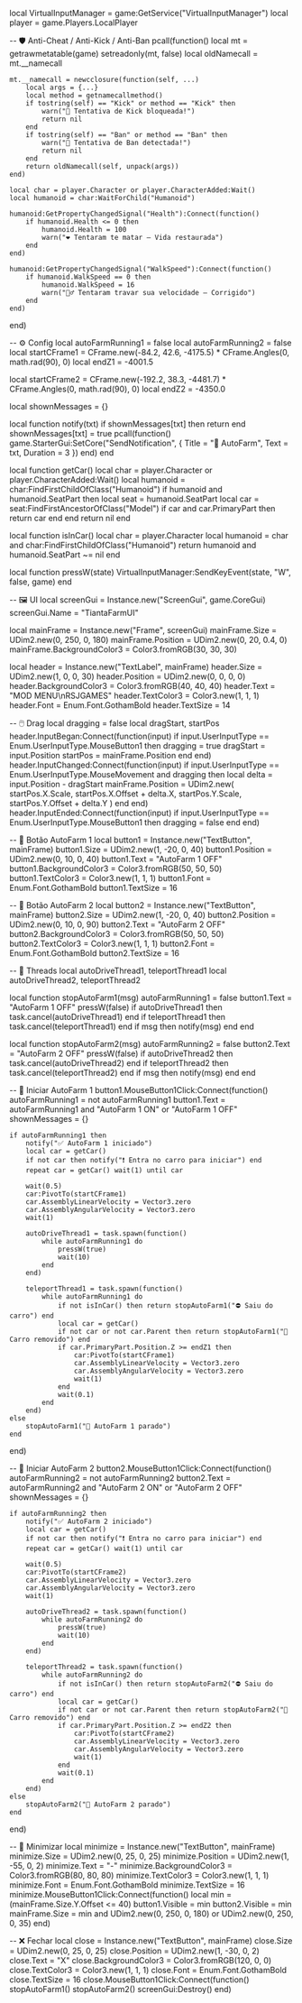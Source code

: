 local VirtualInputManager = game:GetService("VirtualInputManager")
local player = game.Players.LocalPlayer

-- 🛡️ Anti-Cheat / Anti-Kick / Anti-Ban
pcall(function()
    local mt = getrawmetatable(game)
    setreadonly(mt, false)
    local oldNamecall = mt.__namecall

    mt.__namecall = newcclosure(function(self, ...)
        local args = {...}
        local method = getnamecallmethod()
        if tostring(self) == "Kick" or method == "Kick" then
            warn("🚫 Tentativa de Kick bloqueada!")
            return nil
        end
        if tostring(self) == "Ban" or method == "Ban" then
            warn("🚫 Tentativa de Ban detectada!")
            return nil
        end
        return oldNamecall(self, unpack(args))
    end)

    local char = player.Character or player.CharacterAdded:Wait()
    local humanoid = char:WaitForChild("Humanoid")

    humanoid:GetPropertyChangedSignal("Health"):Connect(function()
        if humanoid.Health <= 0 then
            humanoid.Health = 100
            warn("❤️ Tentaram te matar — Vida restaurada")
        end
    end)

    humanoid:GetPropertyChangedSignal("WalkSpeed"):Connect(function()
        if humanoid.WalkSpeed == 0 then
            humanoid.WalkSpeed = 16
            warn("🏃‍♂️ Tentaram travar sua velocidade — Corrigido")
        end
    end)
end)

-- ⚙️ Config
local autoFarmRunning1 = false
local autoFarmRunning2 = false
local startCFrame1 = CFrame.new(-84.2, 42.6, -4175.5) * CFrame.Angles(0, math.rad(90), 0)
local endZ1 = -4001.5

local startCFrame2 = CFrame.new(-192.2, 38.3, -4481.7) * CFrame.Angles(0, math.rad(90), 0)
local endZ2 = -4350.0

local shownMessages = {}

local function notify(txt)
    if shownMessages[txt] then return end
    shownMessages[txt] = true
    pcall(function()
        game.StarterGui:SetCore("SendNotification", {
            Title = "🚗 AutoFarm",
            Text = txt,
            Duration = 3
        })
    end)
end

local function getCar()
    local char = player.Character or player.CharacterAdded:Wait()
    local humanoid = char:FindFirstChildOfClass("Humanoid")
    if humanoid and humanoid.SeatPart then
        local seat = humanoid.SeatPart
        local car = seat:FindFirstAncestorOfClass("Model")
        if car and car.PrimaryPart then
            return car
        end
    end
    return nil
end

local function isInCar()
    local char = player.Character
    local humanoid = char and char:FindFirstChildOfClass("Humanoid")
    return humanoid and humanoid.SeatPart ~= nil
end

local function pressW(state)
    VirtualInputManager:SendKeyEvent(state, "W", false, game)
end

-- 🖼️ UI
local screenGui = Instance.new("ScreenGui", game.CoreGui)
screenGui.Name = "TiantaFarmUI"

local mainFrame = Instance.new("Frame", screenGui)
mainFrame.Size = UDim2.new(0, 250, 0, 180)
mainFrame.Position = UDim2.new(0, 20, 0.4, 0)
mainFrame.BackgroundColor3 = Color3.fromRGB(30, 30, 30)

local header = Instance.new("TextLabel", mainFrame)
header.Size = UDim2.new(1, 0, 0, 30)
header.Position = UDim2.new(0, 0, 0, 0)
header.BackgroundColor3 = Color3.fromRGB(40, 40, 40)
header.Text = "MOD MENU\nRSJGAMES"
header.TextColor3 = Color3.new(1, 1, 1)
header.Font = Enum.Font.GothamBold
header.TextSize = 14

-- 🖱️ Drag
local dragging = false
local dragStart, startPos
header.InputBegan:Connect(function(input)
    if input.UserInputType == Enum.UserInputType.MouseButton1 then
        dragging = true
        dragStart = input.Position
        startPos = mainFrame.Position
    end
end)
header.InputChanged:Connect(function(input)
    if input.UserInputType == Enum.UserInputType.MouseMovement and dragging then
        local delta = input.Position - dragStart
        mainFrame.Position = UDim2.new(
            startPos.X.Scale, startPos.X.Offset + delta.X,
            startPos.Y.Scale, startPos.Y.Offset + delta.Y
        )
    end
end)
header.InputEnded:Connect(function(input)
    if input.UserInputType == Enum.UserInputType.MouseButton1 then
        dragging = false
    end
end)

-- 🔘 Botão AutoFarm 1
local button1 = Instance.new("TextButton", mainFrame)
button1.Size = UDim2.new(1, -20, 0, 40)
button1.Position = UDim2.new(0, 10, 0, 40)
button1.Text = "AutoFarm 1 OFF"
button1.BackgroundColor3 = Color3.fromRGB(50, 50, 50)
button1.TextColor3 = Color3.new(1, 1, 1)
button1.Font = Enum.Font.GothamBold
button1.TextSize = 16

-- 🔘 Botão AutoFarm 2
local button2 = Instance.new("TextButton", mainFrame)
button2.Size = UDim2.new(1, -20, 0, 40)
button2.Position = UDim2.new(0, 10, 0, 90)
button2.Text = "AutoFarm 2 OFF"
button2.BackgroundColor3 = Color3.fromRGB(50, 50, 50)
button2.TextColor3 = Color3.new(1, 1, 1)
button2.Font = Enum.Font.GothamBold
button2.TextSize = 16

-- 🔁 Threads
local autoDriveThread1, teleportThread1
local autoDriveThread2, teleportThread2

local function stopAutoFarm1(msg)
    autoFarmRunning1 = false
    button1.Text = "AutoFarm 1 OFF"
    pressW(false)
    if autoDriveThread1 then task.cancel(autoDriveThread1) end
    if teleportThread1 then task.cancel(teleportThread1) end
    if msg then notify(msg) end
end

local function stopAutoFarm2(msg)
    autoFarmRunning2 = false
    button2.Text = "AutoFarm 2 OFF"
    pressW(false)
    if autoDriveThread2 then task.cancel(autoDriveThread2) end
    if teleportThread2 then task.cancel(teleportThread2) end
    if msg then notify(msg) end
end

-- 🚗 Iniciar AutoFarm 1
button1.MouseButton1Click:Connect(function()
    autoFarmRunning1 = not autoFarmRunning1
    button1.Text = autoFarmRunning1 and "AutoFarm 1 ON" or "AutoFarm 1 OFF"
    shownMessages = {}

    if autoFarmRunning1 then
        notify("✅ AutoFarm 1 iniciado")
        local car = getCar()
        if not car then notify("❗ Entra no carro para iniciar") end
        repeat car = getCar() wait(1) until car

        wait(0.5)
        car:PivotTo(startCFrame1)
        car.AssemblyLinearVelocity = Vector3.zero
        car.AssemblyAngularVelocity = Vector3.zero
        wait(1)

        autoDriveThread1 = task.spawn(function()
            while autoFarmRunning1 do
                pressW(true)
                wait(10)
            end
        end)

        teleportThread1 = task.spawn(function()
            while autoFarmRunning1 do
                if not isInCar() then return stopAutoFarm1("⛔ Saiu do carro") end
                local car = getCar()
                if not car or not car.Parent then return stopAutoFarm1("🚫 Carro removido") end
                if car.PrimaryPart.Position.Z >= endZ1 then
                    car:PivotTo(startCFrame1)
                    car.AssemblyLinearVelocity = Vector3.zero
                    car.AssemblyAngularVelocity = Vector3.zero
                    wait(1)
                end
                wait(0.1)
            end
        end)
    else
        stopAutoFarm1("🛑 AutoFarm 1 parado")
    end
end)

-- 🚙 Iniciar AutoFarm 2
button2.MouseButton1Click:Connect(function()
    autoFarmRunning2 = not autoFarmRunning2
    button2.Text = autoFarmRunning2 and "AutoFarm 2 ON" or "AutoFarm 2 OFF"
    shownMessages = {}

    if autoFarmRunning2 then
        notify("✅ AutoFarm 2 iniciado")
        local car = getCar()
        if not car then notify("❗ Entra no carro para iniciar") end
        repeat car = getCar() wait(1) until car

        wait(0.5)
        car:PivotTo(startCFrame2)
        car.AssemblyLinearVelocity = Vector3.zero
        car.AssemblyAngularVelocity = Vector3.zero
        wait(1)

        autoDriveThread2 = task.spawn(function()
            while autoFarmRunning2 do
                pressW(true)
                wait(10)
            end
        end)

        teleportThread2 = task.spawn(function()
            while autoFarmRunning2 do
                if not isInCar() then return stopAutoFarm2("⛔ Saiu do carro") end
                local car = getCar()
                if not car or not car.Parent then return stopAutoFarm2("🚫 Carro removido") end
                if car.PrimaryPart.Position.Z >= endZ2 then
                    car:PivotTo(startCFrame2)
                    car.AssemblyLinearVelocity = Vector3.zero
                    car.AssemblyAngularVelocity = Vector3.zero
                    wait(1)
                end
                wait(0.1)
            end
        end)
    else
        stopAutoFarm2("🛑 AutoFarm 2 parado")
    end
end)

-- 🔽 Minimizar
local minimize = Instance.new("TextButton", mainFrame)
minimize.Size = UDim2.new(0, 25, 0, 25)
minimize.Position = UDim2.new(1, -55, 0, 2)
minimize.Text = "-"
minimize.BackgroundColor3 = Color3.fromRGB(80, 80, 80)
minimize.TextColor3 = Color3.new(1, 1, 1)
minimize.Font = Enum.Font.GothamBold
minimize.TextSize = 16
minimize.MouseButton1Click:Connect(function()
    local min = (mainFrame.Size.Y.Offset <= 40)
    button1.Visible = min
    button2.Visible = min
    mainFrame.Size = min and UDim2.new(0, 250, 0, 180) or UDim2.new(0, 250, 0, 35)
end)

-- ❌ Fechar
local close = Instance.new("TextButton", mainFrame)
close.Size = UDim2.new(0, 25, 0, 25)
close.Position = UDim2.new(1, -30, 0, 2)
close.Text = "X"
close.BackgroundColor3 = Color3.fromRGB(120, 0, 0)
close.TextColor3 = Color3.new(1, 1, 1)
close.Font = Enum.Font.GothamBold
close.TextSize = 16
close.MouseButton1Click:Connect(function()
    stopAutoFarm1()
    stopAutoFarm2()
    screenGui:Destroy()
end)
